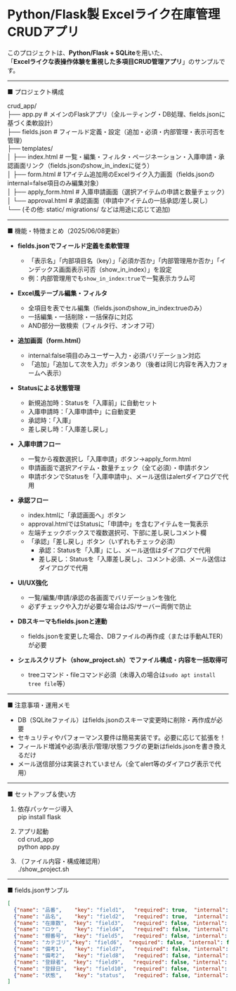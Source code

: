 # Python/Flask製 Excelライク在庫管理CRUDアプリ

このプロジェクトは、**Python/Flask + SQLite**を用いた、  
「**Excelライクな表操作体験を重視した多項目CRUD管理アプリ**」のサンプルです。

---

■ プロジェクト構成

crud_app/  
├── app.py           # メインのFlaskアプリ（全ルーティング・DB処理、fields.jsonに基づく柔軟設計）  
├── fields.json      # フィールド定義・設定（追加・必須・内部管理・表示可否を管理）  
├── templates/  
│   ├── index.html        # 一覧・編集・フィルタ・ページネーション・入庫申請・承認画面リンク（fields.jsonのshow_in_indexに従う）  
│   ├── form.html         # 1アイテム追加用のExcelライク入力画面（fields.jsonのinternal=false項目のみ編集対象）  
│   ├── apply_form.html   # 入庫申請画面（選択アイテムの申請と数量チェック）  
│   └── approval.html     # 承認画面（申請中アイテムの一括承認/差し戻し）  
└── (その他: static/ migrations/ などは用途に応じて追加)  

---

■ 機能・特徴まとめ（2025/06/08更新）

- **fields.jsonでフィールド定義を柔軟管理**
  - 「表示名」「内部項目名（key）」「必須か否か」「内部管理用か否か」「インデックス画面表示可否（show_in_index）」を設定
  - 例：内部管理用でも`show_in_index:true`で一覧表示カラム可

- **Excel風テーブル編集・フィルタ**
  - 全項目を表でセル編集（fields.jsonのshow_in_index:trueのみ）
  - 一括編集・一括削除・一括保存に対応
  - AND部分一致検索（フィルタ行、オンオフ可）

- **追加画面（form.html）**
  - internal:false項目のみユーザー入力・必須バリデーション対応
  - 「追加」「追加して次を入力」ボタンあり（後者は同じ内容を再入力フォームへ表示）

- **Statusによる状態管理**
  - 新規追加時：Statusを「入庫前」に自動セット
  - 入庫申請時：「入庫申請中」に自動変更
  - 承認時：「入庫」
  - 差し戻し時：「入庫差し戻し」

- **入庫申請フロー**
  - 一覧から複数選択し「入庫申請」ボタン→apply_form.html
  - 申請画面で選択アイテム・数量チェック（全て必須）・申請ボタン
  - 申請ボタンでStatusを「入庫申請中」、メール送信はalertダイアログで代用

- **承認フロー**
  - index.htmlに「承認画面へ」ボタン
  - approval.htmlではStatusに「申請中」を含むアイテムを一覧表示
  - 左端チェックボックスで複数選択可、下部に差し戻しコメント欄
  - 「承認」「差し戻し」ボタン（いずれもチェック必須）
      - 承認：Statusを「入庫」にし、メール送信はダイアログで代用
      - 差し戻し：Statusを「入庫差し戻し」、コメント必須、メール送信はダイアログで代用

- **UI/UX強化**
  - 一覧/編集/申請/承認の各画面でバリデーションを強化
  - 必ずチェックや入力が必要な場合はJS/サーバー両側で防止

- **DBスキーマもfields.jsonと連動**
  - fields.jsonを変更した場合、DBファイルの再作成（または手動ALTER）が必要

- **シェルスクリプト（show_project.sh）でファイル構成・内容を一括取得可**
  - treeコマンド・fileコマンド必須（未導入の場合は`sudo apt install tree file`等）

---

■ 注意事項・運用メモ

- DB（SQLiteファイル）はfields.jsonのスキーマ変更時に削除・再作成が必要
- セキュリティやパフォーマンス要件は簡易実装です。必要に応じて拡張を！
- フィールド増減や必須/表示/管理/状態フラグの更新はfields.jsonを書き換えるだけ
- メール送信部分は実装されていません（全てalert等のダイアログ表示で代用）

---

■ セットアップ＆使い方

1. 依存パッケージ導入  
   pip install flask

2. アプリ起動  
   cd crud_app  
   python app.py

3. （ファイル内容・構成確認用）  
   ./show_project.sh

---

■ fields.jsonサンプル

```json
[
  {"name": "品番",    "key": "field1",   "required": true,  "internal": false, "show_in_index": true},
  {"name": "品名",    "key": "field2",   "required": true,  "internal": false, "show_in_index": true},
  {"name": "在庫数",  "key": "field3",   "required": false, "internal": false, "show_in_index": true},
  {"name": "ロケ",    "key": "field4",   "required": false, "internal": false, "show_in_index": true},
  {"name": "棚番号",  "key": "field5",   "required": false, "internal": false, "show_in_index": true},
  {"name": "カテゴリ","key": "field6",  "required": false, "internal": false, "show_in_index": true},
  {"name": "備考1",   "key": "field7",   "required": false, "internal": false, "show_in_index": false},
  {"name": "備考2",   "key": "field8",   "required": false, "internal": false, "show_in_index": false},
  {"name": "登録者",  "key": "field9",   "required": false, "internal": false, "show_in_index": false},
  {"name": "登録日",  "key": "field10",  "required": false, "internal": false, "show_in_index": false},
  {"name": "状態",    "key": "status",   "required": false, "internal": true,  "show_in_index": true}
]
